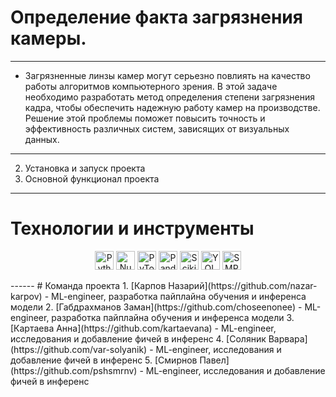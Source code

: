 # Определение факта загрязнения камеры.
---

* Загрязненные линзы камер могут серьезно повлиять на качество работы алгоритмов компьютерного зрения. В этой задаче необходимо разработать метод определения степени загрязнения кадра, чтобы обеспечить надежную работу камер на производстве. Решение этой проблемы поможет повысить точность и эффективность различных систем, зависящих от визуальных данных.
---
   2. Установка и запуск проекта
   3. Основной функционал проекта
   
---
# Технологии и инструменты
<p style="text-align: center;">
  <img src="https://img.shields.io/badge/PYTHON-blue?logo=python&logoColor=white" alt="Python" height="30">
  <img src="https://img.shields.io/badge/NUMPY-teal?logo=numpy&logoColor=white" alt="NumPy" height="30">
  <img src="https://img.shields.io/badge/PYTORCH-red?logo=pytorch&logoColor=white" alt="PyTorch" height="30">
  <img src="https://img.shields.io/badge/PANDAS-purple?logo=pandas&logoColor=white" alt="Pandas" height="30">
  <img src="https://img.shields.io/badge/SCIKIT--LEARN-orange?logo=scikitlearn&logoColor=white" alt="Scikit-Learn" height="30">
  <img src="https://img.shields.io/badge/YOLO-green?logo=opencv&logoColor=white" alt="YOLO" height="30">
  <img src="https://img.shields.io/badge/SMP-gray?logo=pytorch&logoColor=white" alt="SMP" height="30">
</p>
------   
# Команда проекта  
1. [Карпов Назарий](https://github.com/nazar-karpov) - ML-engineer, разработка пайплайна обучения и инференса модели   
2. [Габдрахманов Заман](https://github.com/choseenonee) - ML-engineer, разработка пайплайна обучения и инференса модели   
3. [Картаева Анна](https://github.com/kartaevana) - ML-engineer, исследования и добавление фичей в инференс   
4. [Соляник Варвара](https://github.com/var-solyanik) - ML-engineer, исследования и добавление фичей в инференс     
5. [Смирнов Павел](https://github.com/pshsmrnv) - ML-engineer, исследования и добавление фичей в инференс   
